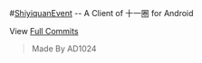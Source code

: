 #[ShiyiquanEvent](http://c.hcc.io/f/shiyiquan-release/) -- A Client of 十一圈 for Android

View [Full Commits](https://coding.net/u/AD1024/p/ShiyiquanEvent/git/commits/master/)

>Made By AD1024
